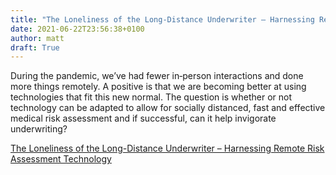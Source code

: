 ```yaml
---
title: "The Loneliness of the Long-Distance Underwriter – Harnessing Remote Risk Assessment Technology"
date: 2021-06-22T23:56:38+0100
author: matt
draft: True
---
```

During the pandemic, we’ve had fewer in‑person interactions and done more things remotely. A positive is that we are becoming better at using technologies that fit this new normal. The question is whether or not technology can be adapted to allow for socially distanced, fast and effective medical risk assessment and if successful, can it help invigorate underwriting?
 

[ The Loneliness of the Long-Distance Underwriter – Harnessing Remote Risk Assessment Technology ]( https://www.genre.com/knowledge/blog/the-loneliness-of-the-long-distance-underwriter-harnessing-remote-risk-assessment-technology-en.html )
